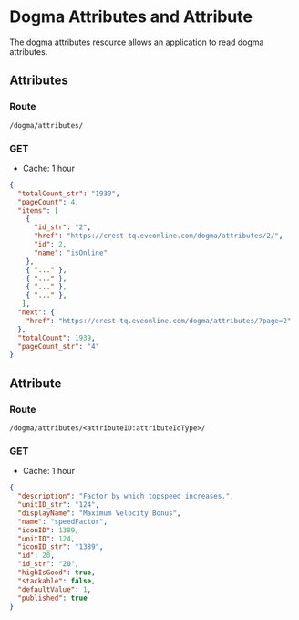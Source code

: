 # Dogma Attributes and Attribute
The dogma attributes resource allows an application to read dogma attributes.

## Attributes
### Route
``/dogma/attributes/``

### GET
* Cache: 1 hour

```json
{
  "totalCount_str": "1939",
  "pageCount": 4,
  "items": [
    {
      "id_str": "2",
      "href": "https://crest-tq.eveonline.com/dogma/attributes/2/",
      "id": 2,
      "name": "isOnline"
    },
    { "..." },
    { "..." },
    { "..." },
    { "..." },
   ],
  "next": {
    "href": "https://crest-tq.eveonline.com/dogma/attributes/?page=2"
  },
  "totalCount": 1939,
  "pageCount_str": "4"
}
```

## Attribute
### Route
``/dogma/attributes/<attributeID:attributeIdType>/``

### GET
* Cache: 1 hour

```json
{
  "description": "Factor by which topspeed increases.",
  "unitID_str": "124",
  "displayName": "Maximum Velocity Bonus",
  "name": "speedFactor",
  "iconID": 1389,
  "unitID": 124,
  "iconID_str": "1389",
  "id": 20,
  "id_str": "20",
  "highIsGood": true,
  "stackable": false,
  "defaultValue": 1,
  "published": true
}
```